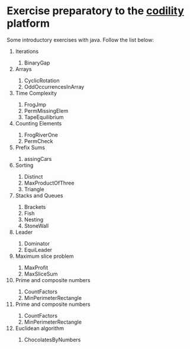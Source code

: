 <html>

<body>
    <h1>Exercise preparatory to the 
    <a href="https://www.codility.com/" target="_blank">codility</a> platform</h1>

<p>Some introductory exercises with java.
Follow the list below:</p>

<ol>
    <li>Iterations</li>
    <ol>
        <li>BinaryGap</li>
    </ol>
    <li>Arrays</li>
    <ol>
       <li>CyclicRotation</li>
       <li>OddOccurrencesInArray</li>
    </ol>
    <li>Time Complexity</li>
    <ol>
        <li>FrogJmp</li>
        <li>PermMissingElem</li>        
        <li>TapeEquilibrium</li>
    </ol>
    <li>Counting Elements</li>
    <ol>
        <li>FrogRiverOne</li>
        <li>PermCheck</li>
    </ol>
    <li>Prefix Sums</li>
    <ol>
       <li>assingCars</li>    
    </ol>
    <li>Sorting</li>
    <ol>
       <li>Distinct</li>        
       <li>MaxProductOfThree</li>
       <li>Triangle</li>
    </ol>
    <li>Stacks and Queues</li>
    <ol>
       <li>Brackets</li>        
       <li>Fish</li>
       <li>Nesting</li>
       <li>StoneWall</li>
    </ol>
    <li>Leader</li>
    <ol>
       <li>Dominator</li>        
       <li>EquiLeader</li>       
    </ol>
    <li>Maximum slice problem</li>
    <ol>
       <li>MaxProfit</li>        
       <li>MaxSliceSum</li>       
    </ol>
    <li>Prime and composite numbers</li>
    <ol>
       <li>CountFactors</li>        
       <li>MinPerimeterRectangle</li>       
    </ol>
    <li>Prime and composite numbers</li>
    <ol>
       <li>CountFactors</li>        
       <li>MinPerimeterRectangle</li>       
    </ol>
    <li>Euclidean algorithm</li>
    <ol>
       <li>ChocolatesByNumbers</li>               
    </ol>
</ol>
</body>
</html>
